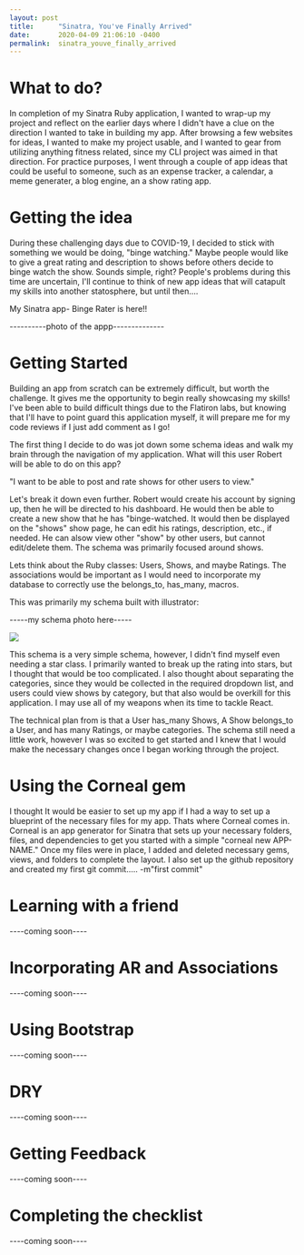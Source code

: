 ```yaml
---
layout: post
title:      "Sinatra, You've Finally Arrived"
date:       2020-04-09 21:06:10 -0400
permalink:  sinatra_youve_finally_arrived
---
```




# What to do?

In completion of my Sinatra Ruby application, I wanted to wrap-up my project and reflect on the earlier days where I didn't have a clue on the direction I wanted to take in building my app.  After browsing a few websites for ideas, I wanted to make my project usable, and I wanted to gear from utilizing anything fitness related, since my CLI project was aimed in that direction.  For practice purposes, I went through a couple of app ideas that could be useful to someone, such as an expense tracker, a calendar, a meme generater, a blog engine, an a show rating app.


# Getting the idea
During these challenging days due to COVID-19, I decided to stick with something we would be doing, "binge watching."  Maybe people would like to give a great rating and description to shows before others decide to binge watch the show. Sounds simple, right?   People's problems during this time are uncertain, I'll continue to think of new app ideas that will catapult my skills into another statosphere, but until then....

My Sinatra app- Binge Rater is here!!

----------photo of the appp--------------


# Getting Started
Building an app from scratch can be extremely difficult, but worth the challenge.  It gives me the opportunity to begin really showcasing my skills!  I've been able to build difficult things due to the Flatiron labs, but knowing that I'll have to point guard this application myself, it will prepare me for my code reviews if I just add comment as I go!

The first thing I decide to do was jot down some schema ideas and walk my brain through the navigation of my application.  What will this user Robert will be able to do on this app?

"I want to be able to post and rate shows for other users to view."

Let's break it down even further. Robert would create his account by signing up, then he will be directed to his dashboard. He would then be able to create a new show that he has "binge-watched.  It would then be displayed on the "shows" show page, he can edit his ratings, description, etc.,  if needed. He can alsow view other "show" by other users, but cannot edit/delete them.  The schema was primarily focused around shows.

Lets think about the Ruby classes: Users, Shows, and maybe Ratings. The associations would be important as I would need to incorporate my database to correctly use the belongs_to, has_many, macros.

This was primarily my schema built with illustrator:


-----my schema photo here-----

![](https://www.dropbox.com/h?preview=Binge-rater-schema.jpg)


This schema is a very simple schema, however, I didn't find myself even needing a star class.  I primarily wanted to break up the rating into stars, but I thought that would be too complicated.  I also thought about separating the categories, since they would be collected in the required dropdown list, and users could view shows by category, but that also would be overkill for this application.  I may use all of my weapons when its time to tackle React. 

The technical plan from is that a User has_many Shows, A Show belongs_to a User, and has many Ratings, or maybe categories. The schema still need a little work, however I was so excited to get started and I knew that I would make the necessary changes once I began working through the project.



# Using the Corneal gem
I thought It would be easier to set up my app if I had a way to set up a blueprint of the necessary files for my app.  Thats where Corneal comes in.  Corneal is an app generator for Sinatra that sets up your necessary folders, files, and dependencies to get you started with a simple "corneal new APP-NAME."  Once my files were in place, I added and deleted necessary gems, views, and folders to complete the layout.  I also set up the github repository and created my first git commit..... -m"first commit"
# Learning with a friend 
----coming soon----


# Incorporating AR and Associations

----coming soon----
# Using Bootstrap

----coming soon----
# DRY
----coming soon----

# Getting Feedback

----coming soon----
# Completing the checklist
----coming soon----

